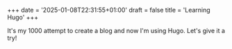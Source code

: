 +++
date = '2025-01-08T22:31:55+01:00'
draft = false
title = 'Learning Hugo'
+++

It's my 1000 attempt to create a blog and now I'm using Hugo. Let's give it a try!
